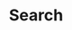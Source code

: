 ---
title: "Search"
slug: "search1"
layout: "search"
outputs:
    - html
    - json
menu:
    main:
        weight: -60
        params: 
            icon: search
---
